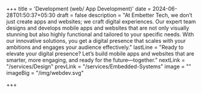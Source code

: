 +++
title = 'Development (web/ App Development)'
date = 2024-06-28T01:50:37+05:30
draft = false
description = "At Embetter Tech, we don’t just create apps and websites; we craft digital experiences. Our expert team designs and develops mobile apps and websites that are not only visually stunning but also highly functional and tailored to your specific needs. With our innovative solutions, you get a digital presence that scales with your ambitions and engages your audience effectively."
lastLine = "Ready to elevate your digital presence? Let’s build mobile apps and websites that are smarter, more engaging, and ready for the future—together."
nextLink = "/services/Design"
prevLink = "/services/Embedded-Systems"
image =  ""
imageBig = "/img/webdev.svg"

+++
